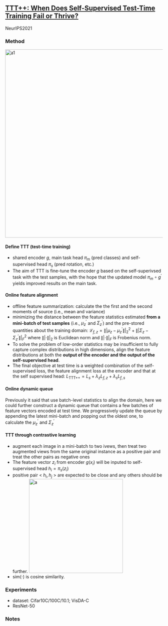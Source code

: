 ## [TTT++: When Does Self-Supervised Test-Time Training Fail or Thrive?](https://proceedings.neurips.cc/paper_files/paper/2021/hash/b618c3210e934362ac261db280128c22-Abstract.html)

NeurIPS2021

### Method

<img width=600 alt="a1" src="https://github.com/Jo-wang/Daily-Paper-Reading/assets/46414159/a6614e38-d038-4ca5-8fca-1833c37f4028">


#### Define TTT (test-time training)
- shared encoder $g$, main task head $\pi_m$ (pred classes) and self-supervised head $\pi_s$ (pred rotation, etc.)
- The aim of TTT is fine-tune the encoder $g$ based on the self-superivsed task with the test samples, with the hope that the updated model $\pi_m \circ g^\prime$ yields improved results on the main task.

#### Online feature alignment
- offline feature summarization: calculate the the first and the second moments of source (i.e., mean and variance)
- minimizing the distance between the feature statistics estimated **from a mini-batch of test samples** (i.e., $\mu_z^{\prime}$ and $\Sigma_z^{\prime}$) and the pre-stored quantities about the training domain: $\mathcal{L}_{f, z}=\left\||\mu_z-\mu_z^{\prime}\right\||_2^2+\left\||\Sigma_z-\Sigma_z^{\prime}\right\||_F^2$ where $\||\cdot\||_2$ is Euclidean norm and $\||\cdot\||_F$ is Frobenius norm.
- To solve the problem of low-order statistics may be insufficient to fully capture complex distributions in high dimensions, align the feature distributions at both the **output of the encoder and the output of the self-supervised head**.
- The final objective at test time is a weighted combination of the self-supervised loss, the feature alignment loss at the encoder and that at the self supervised head: 
  $L_\text{TTT++}=L_{s} + \lambda_{z} L_{f, z}+\lambda_s L_{f, s}$

#### Online dynamic queue
Previously it said that use batch-level statistics to align the domain, here we could further construct a dynamic queue that contains a few batches of feature vectors encoded at test time. We progressively update the queue by appending the latest mini-batch and popping out the oldest one, to calculate the $\mu_z^{\prime}$ and $\Sigma_z^{\prime}$
#### TTT through contrastive learning
- augment each image in a mini-batch to two ivews, then treat two augmented views from the same original instance as a positive pair and treat the other pairs as negative ones
- The feature vector $z_i$ from encoder $g(x_i)$ will be inputed to self-supervised head $h_i = \pi_{s}(z_i)$
- positive pair < $h_i, h_j$ > are expected to be close and any others should be further. <img width=300 alt="a" src="https://github.com/Jo-wang/Daily-Paper-Reading/assets/46414159/16865111-a9cf-4733-b33e-a5c2de11d9c3">
- sim($\cdot$) is cosine similarity.
### Experiments
- dataset: Cifar10C/100C/10.1; VisDA-C
- ResNet-50
### Notes
